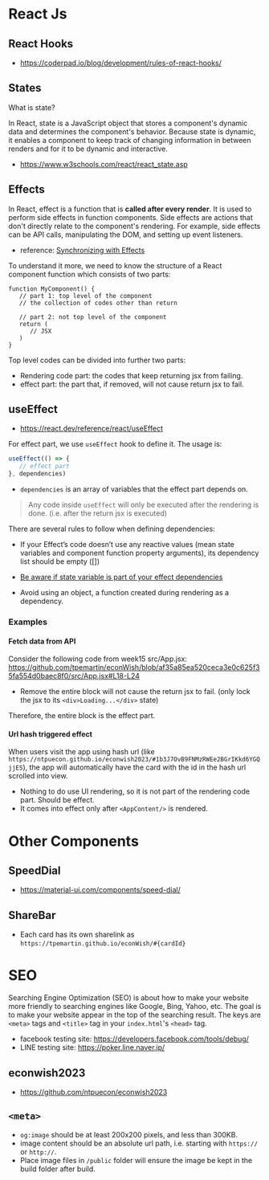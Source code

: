 # React Js

## React Hooks

  * <https://coderpad.io/blog/development/rules-of-react-hooks/>

## States

What is state?

In React, state is a JavaScript object that stores a component's dynamic data and determines the component's behavior. Because state is dynamic, it enables a component to keep track of changing information in between renders and for it to be dynamic and interactive.

  * <https://www.w3schools.com/react/react_state.asp>
  
## Effects

In React, effect is a function that is **called after every render**. It is used to perform side effects in function components. Side effects are actions that don't directly relate to the component's rendering. For example, side effects can be API calls, manipulating the DOM, and setting up event listeners.

  * reference: [Synchronizing with Effects](https://react.dev/learn/synchronizing-with-effects)

To understand it more, we need to know the structure of a React component function which consists of two parts:
```
function MyComponent() {
   // part 1: top level of the component
   // the collection of codes other than return 

   // part 2: not top level of the component
   return (
      // JSX
   )
}
```

Top level codes can be divided into further two parts:

  * Rendering code part: the codes that keep returning jsx from failing.
  * effect part: the part that, if removed, will not cause return jsx to fail.

## useEffect

  * <https://react.dev/reference/react/useEffect>

For effect part, we use `useEffect` hook to define it. The usage is:
```js
useEffect(() => {
   // effect part
}, dependencies)
```
  
  * `dependencies` is an array of variables that the effect part depends on.

> Any code inside `useEffect` will only be executed after the rendering is done. (i.e. after the return jsx is executed)

There are several rules to follow when defining dependencies:

  * If your Effect’s code doesn’t use any reactive values (mean state variables and component function property arguments), its dependency list should be empty ([])

  * [Be aware if state variable is part of your effect dependencies](https://react.dev/reference/react/useEffect#updating-state-based-on-previous-state-from-an-effect)

  * Avoid using an object, a function created during rendering as a dependency.

### Examples

#### Fetch data from API

Consider the following code from week15 src/App.jsx:
<https://github.com/tpemartin/econWish/blob/af35a85ea520ceca3e0c625f35fa554d0baec8f0/src/App.jsx#L18-L24>

  * Remove the entire block will not cause the return jsx to fail. (only lock the jsx to its `<div>Loading...</div>` state)

Therefore, the entire block is the effect part.

#### Url hash triggered effect

When users visit the app using hash url (like `https://ntpuecon.github.io/econwish2023/#1b3J7OvB9FNMzRWEe2BGrIKkd6YGQjjE5`), the app will automatically have the card with the id in the hash url scrolled into view.

  * Nothing to do use UI rendering, so it is not part of the rendering code part. Should be effect.
  * It comes into effect only after `<AppContent/>` is rendered.



# Other Components

## SpeedDial
  
  * <https://material-ui.com/components/speed-dial/>

## ShareBar

  * Each card has its own sharelink as `https://tpemartin.github.io/econWish/#{cardId}`


# SEO 

Searching Engine Optimization (SEO) is about how to make your website more friendly to searching engines like Google, Bing, Yahoo, etc. The goal is to make your website appear in the top of the searching result. The keys are `<meta>` tags and `<title>` tag in your `index.html`'s `<head>` tag.

  * facebook testing site: <https://developers.facebook.com/tools/debug/>
  * LINE testing site: <https://poker.line.naver.jp/>

## econwish2023

  * <https://github.com/ntpuecon/econwish2023>


## `<meta>`

  * `og:image` should be at least 200x200 pixels, and less than 300KB.
  * image content should be an absolute url path, i.e. starting with `https://` or `http://`.
  * Place image files in `/public` folder will ensure the image be kept in the build folder after build.